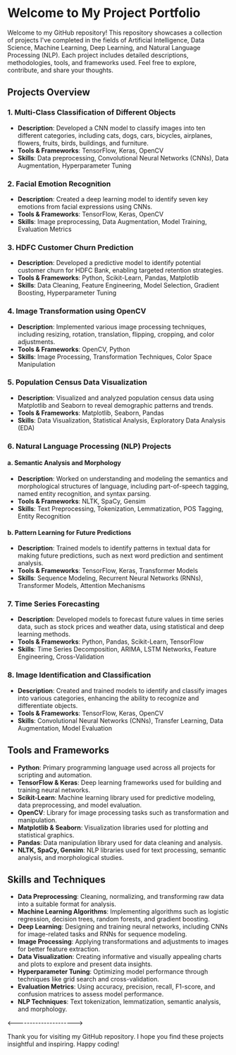 # Welcome to My Project Portfolio

Welcome to my GitHub repository! This repository showcases a collection of projects I've completed in the fields of Artificial Intelligence, Data Science, Machine Learning, Deep Learning, and Natural Language Processing (NLP). Each project includes detailed descriptions, methodologies, tools, and frameworks used. Feel free to explore, contribute, and share your thoughts.

## Projects Overview

### 1. **Multi-Class Classification of Different Objects**
- **Description**: Developed a CNN model to classify images into ten different categories, including cats, dogs, cars, bicycles, airplanes, flowers, fruits, birds, buildings, and furniture.
- **Tools & Frameworks**: TensorFlow, Keras, OpenCV
- **Skills**: Data preprocessing, Convolutional Neural Networks (CNNs), Data Augmentation, Hyperparameter Tuning

### 2. **Facial Emotion Recognition**
- **Description**: Created a deep learning model to identify seven key emotions from facial expressions using CNNs.
- **Tools & Frameworks**: TensorFlow, Keras, OpenCV
- **Skills**: Image preprocessing, Data Augmentation, Model Training, Evaluation Metrics

### 3. **HDFC Customer Churn Prediction**
- **Description**: Developed a predictive model to identify potential customer churn for HDFC Bank, enabling targeted retention strategies.
- **Tools & Frameworks**: Python, Scikit-Learn, Pandas, Matplotlib
- **Skills**: Data Cleaning, Feature Engineering, Model Selection, Gradient Boosting, Hyperparameter Tuning

### 4. **Image Transformation using OpenCV**
- **Description**: Implemented various image processing techniques, including resizing, rotation, translation, flipping, cropping, and color adjustments.
- **Tools & Frameworks**: OpenCV, Python
- **Skills**: Image Processing, Transformation Techniques, Color Space Manipulation

### 5. **Population Census Data Visualization**
- **Description**: Visualized and analyzed population census data using Matplotlib and Seaborn to reveal demographic patterns and trends.
- **Tools & Frameworks**: Matplotlib, Seaborn, Pandas
- **Skills**: Data Visualization, Statistical Analysis, Exploratory Data Analysis (EDA)

### 6. **Natural Language Processing (NLP) Projects**

#### a. **Semantic Analysis and Morphology**
- **Description**: Worked on understanding and modeling the semantics and morphological structures of language, including part-of-speech tagging, named entity recognition, and syntax parsing.
- **Tools & Frameworks**: NLTK, SpaCy, Gensim
- **Skills**: Text Preprocessing, Tokenization, Lemmatization, POS Tagging, Entity Recognition

#### b. **Pattern Learning for Future Predictions**
- **Description**: Trained models to identify patterns in textual data for making future predictions, such as next word prediction and sentiment analysis.
- **Tools & Frameworks**: TensorFlow, Keras, Transformer Models
- **Skills**: Sequence Modeling, Recurrent Neural Networks (RNNs), Transformer Models, Attention Mechanisms

### 7. **Time Series Forecasting**
- **Description**: Developed models to forecast future values in time series data, such as stock prices and weather data, using statistical and deep learning methods.
- **Tools & Frameworks**: Python, Pandas, Scikit-Learn, TensorFlow
- **Skills**: Time Series Decomposition, ARIMA, LSTM Networks, Feature Engineering, Cross-Validation

### 8. **Image Identification and Classification**
- **Description**: Created and trained models to identify and classify images into various categories, enhancing the ability to recognize and differentiate objects.
- **Tools & Frameworks**: TensorFlow, Keras, OpenCV
- **Skills**: Convolutional Neural Networks (CNNs), Transfer Learning, Data Augmentation, Model Evaluation

## Tools and Frameworks

- **Python**: Primary programming language used across all projects for scripting and automation.
- **TensorFlow & Keras**: Deep learning frameworks used for building and training neural networks.
- **Scikit-Learn**: Machine learning library used for predictive modeling, data preprocessing, and model evaluation.
- **OpenCV**: Library for image processing tasks such as transformation and manipulation.
- **Matplotlib & Seaborn**: Visualization libraries used for plotting and statistical graphics.
- **Pandas**: Data manipulation library used for data cleaning and analysis.
- **NLTK, SpaCy, Gensim**: NLP libraries used for text processing, semantic analysis, and morphological studies.

## Skills and Techniques

- **Data Preprocessing**: Cleaning, normalizing, and transforming raw data into a suitable format for analysis.
- **Machine Learning Algorithms**: Implementing algorithms such as logistic regression, decision trees, random forests, and gradient boosting.
- **Deep Learning**: Designing and training neural networks, including CNNs for image-related tasks and RNNs for sequence modeling.
- **Image Processing**: Applying transformations and adjustments to images for better feature extraction.
- **Data Visualization**: Creating informative and visually appealing charts and plots to explore and present data insights.
- **Hyperparameter Tuning**: Optimizing model performance through techniques like grid search and cross-validation.
- **Evaluation Metrics**: Using accuracy, precision, recall, F1-score, and confusion matrices to assess model performance.
- **NLP Techniques**: Text tokenization, lemmatization, semantic analysis, and morphology.

<--------------------->

Thank you for visiting my GitHub repository. I hope you find these projects insightful and inspiring. Happy coding!
